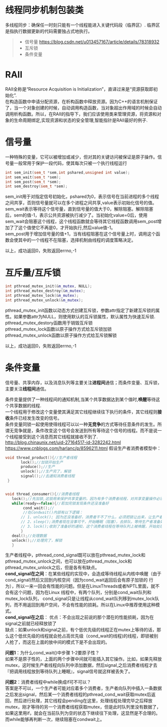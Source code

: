 
线程同步机制包装类
===============
多线程同步：确保任一时刻只能有一个线程能进入关键代码段（临界区）. 临界区是指执行数据更新的代码需要独占式地执行。
> * 信号量 https://blog.csdn.net/u013457167/article/details/78318932
> * 互斥锁
> * 条件变量

# RAII
RAII全称是“Resource Acquisition is Initialization”，直译过来是“资源获取即初始化”.  
在构造函数中申请分配资源，在析构函数中释放资源。因为C++的语言机制保证了，当一个对象创建的时候，自动调用构造函数，当对象超出作用域的时候会自动调用析构函数。所以，在RAII的指导下，我们应该使用类来管理资源，将资源和对象的生命周期绑定,实现资源和状态的安全管理,智能指针是RAII最好的例子.  

# 信号量
一种特殊的变量，它可以被增加或减少，但对其的关键访问被保证是原子操作。信号量一般常用于保护一段代码，使其每次只被一个执行线程运行  
```cpp
int sem_init(sem_t *sem,int pshared,unsigned int value);
int sem_wait(sem_t *sem); 
int sem_post(sem_t *sem); 
int sem_destroy(sem_t *sem); 
```
sem_init用于对指定信号初始化，pshared为0，表示信号在当前进程的多个线程之间共享，否则信号量就可以在多个进程之间共享,value表示初始化信号的值。  
sem_wait表示等待这个信号量，直到信号量的值大于0，解除阻塞。解除阻塞后，sem的值-1，表示公共资源被执行减少了。当初始化value=0后，使用sem_wait会阻塞这个线程，这个线程函数就会等待其它线程函数调用sem_post增加了了这个值使它不再是0，才开始执行,然后value值-1。  
sem_post用于增加信号量的值+1，当有线程阻塞在这个信号量上时，调用这个函数会使其中的一个线程不在阻塞，选择机制由线程的调度策略决定。  

以上，成功返回0，失败返回errno,-1

# 互斥量/互斥锁
```cpp
int pthread_mutex_init(&m_mutex, NULL);
int pthread_mutex_destroy(&m_mutex);
int pthread_mutex_lock(&m_mutex);
int pthread_mutex_unlock(&m_mutex);
```
pthread_mutex_init函数以动态方式创建互斥锁，参数attr指定了新建互斥锁的属性。如果参数attr为NULL，则使用默认的互斥锁属性，默认属性为快速互斥锁.  
pthread_mutex_destory函数用于销毁互斥锁  
pthread_mutex_lock函数以原子操作方式给互斥锁加锁  
pthread_mutex_unlock函数以原子操作方式给互斥锁解锁  

以上，成功返回0，失败返回errno,-1

# 条件变量
信号量、共享内存，以及消息队列等主要关注**进程间**通信；而条件变量、互斥锁，主要关注**线程间**通信。

条件变量提供了一种线程间的通知机制,当某个共享数据达到某个值时,**唤醒**等待这个共享数据的线程.  
一个线程用于修改这个变量使其满足其它线程继续往下执行的条件，其它线程则**接收**条件已经发生改变的信号。  
条件变量同锁一起使用使得线程可以以一种**无竞争**的方式等待任意条件的发生。所谓无竞争就是，条件改变这个信号会发送到所有等待这个信号的线程。而不是说一个线程接受到这个消息而其它线程就接收不到了.  
http://blog.chinaunix.net/uid-27164517-id-3282242.html
https://www.cnblogs.com/harlanc/p/8596211.html
假设生产者消费者模型中：
```cpp
void thread_product(){//生产者线程
       lock();//加锁开始生产
       produce();//生产
       unlock();//生产完了，解锁
       signal();//去通知消费者线程
 }


void thread_consumer(){//消费者线程
   lock();//先加锁,这锁用来保护共享变量的，因为有多个消费者线程，对共享变量操作必须加锁
   while(ready==false){//若加完锁发现条件还没准备好
        cond_wait();//
        //在condwait()内部有以下逻辑：
       // 1、unlock(); 因为还没准备好，消费者干不了什么，必须把锁让出来，让生产者去准备数据
       // 2、sleep();消费者现在没事可干，开始睡眠（阻塞），去排队，等待生产者准备好了来通知. 1-2必须绑定并原子操作
       // 3、lock();收到了准备好的通知，这个消费者线程在等待队列上被唤醒，开始处理前对数据要加锁
       }
   deal();//处理数据
   unlock();//处理完了，解锁
   }
```
   
生产者线程中，pthread_cond_signal既可以放在pthread_mutex_lock和pthread_mutex_unlock之间，也可以放在pthread_mutex_lock和pthread_mutex_unlock之后，但是各有有缺点。   
**cond_signal在之间**：在某些线程的实现中，会造成等待线程从内核中唤醒（由于cond_signal)然后又回到内核空间（因为cond_wait返回后会有原子加锁的 行为），所以一来一回会有性能的问题。但是在LinuxThreads或者NPTL里面，就不会有这个问题，因为在Linux 线程中，有两个队列，分别是cond_wait队列和mutex_lock队列， cond_signal只是让线程从cond_wait队列移到mutex_lock队列，而不用返回到用户空间，不会有性能的损耗。所以在Linux中推荐使用这种模式。  
**cond_signal在之后**：
优点：不会出现之前说的那个潜在的性能损耗，因为在signal之前就已经释放锁了  
缺点：如果unlock和signal之前，有个低优先级的线程正在mutex上等待的话，那么这个低优先级的线程就会抢占高优先级（cond_wait的线程)的线程，即锁被别人抢了，而这在上面的放中间的模式下是不会出现的。  

**问题1**：为什么cond_wait()中步骤 1-2要原子性？  
    如果不是原子性的，上面的两个步骤中间就可能插入其它操作。比如，如果先释放mutex，这时候生产者线程向队列中添加数据，然后signal,之后消费者线程才去『把调用线程放到等待队列上睡眠』，signal信号就这样被丢失了。
    
**问题2**：消费者线程中while换成if可不可以？  
    答案是不可以，一个生产者可能对应着多个消费者，生产者向队列中插入一条数据之后发出signal，然后某一个消费者线程的pthread_cond_wait获取mutex后返回，然后进行处理，其它线程会pending在这里，处理线程处理完毕之后释放mutex，刚才等待的另一个消费者线程获取mutex，但是此时队列里没有数据了，如果这里用if，就会在当前队列为空的状态下继续往下处理，这显然是不合理的。而while能够再判断一次，继续阻塞在condwait上。
    
        






